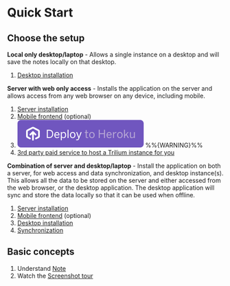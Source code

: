 # Quick Start

## Choose the setup

**Local only desktop/laptop** - Allows a single instance on a desktop and will save the notes locally on that desktop.

1.  [Desktop installation](desktop-installation.md)

**Server with web only access** - Installs the application on the server and allows access from any web browser on any device, including mobile.

1.  [Server installation](server-installation.md)
2.  [Mobile frontend](mobile-frontend.md) (optional)
3.  [![Deploy](images/home-button.svg)](https://heroku.com/deploy?template=https://github.com/feilongfl/trilium-heroku) %%{WARNING}%%
4.  [3rd party paid service to host a Trilium instance for you](https://trilium.cc/paid-hosting)

**Combination of server and desktop/laptop** - Install the application on both a server, for web access and data synchronization, and desktop instance(s). This allows all the data to be stored on the server and either accessed from the web browser, or the desktop application. The desktop application will sync and store the data locally so that it can be used when offline.

1.  [Server installation](server-installation.md)
2.  [Mobile frontend](mobile-frontend.md) (optional)
3.  [Desktop installation](desktop-installation.md)
4.  [Synchronization](synchronization.md)

## Basic concepts

1.  Understand [Note](note.md)
2.  Watch the [Screenshot tour](screenshot-tour.md)

